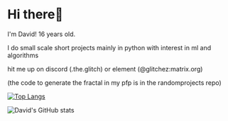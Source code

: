 # Hi there👋
I'm David! 16 years old.

I do small scale short projects mainly in python with interest in ml and algorithms

hit me up on discord (.the.glitch) or element (@glitchez:matrix.org)

(the code to generate the fractal in my pfp is in the randomprojects repo)

[![Top Langs](https://github-readme-stats.vercel.app/api/top-langs/?username=Glitchez-1984&layout=donut)](https://github.com/anuraghazra/github-readme-stats)

![David's GitHub stats](https://github-readme-stats.vercel.app/api?username=Glitchez-1984&show_icons=true&theme=synthwave)
